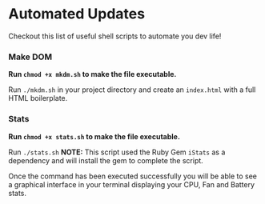 <h1>Automated Updates</h1>
Checkout this list of useful shell scripts to automate you dev life!

<h3>Make DOM</h3>
<p><b>Run <code>chmod +x mkdm.sh</code> to make the file executable.</b></p>
<p>Run <code>./mkdm.sh</code> in your project directory and create an <code>index.html</code> with a full HTML boilerplate.</p>

<h3>Stats</h3>
<p><b>Run <code>chmod +x stats.sh</code> to make the file executable.</b></p>
<p>Run <code>./stats.sh</code> <b>NOTE:</b> This script used the Ruby Gem <code>iStats</code> as a dependency and will install the gem to complete the script.</p>
<p>Once the command has been executed successfully you will be able to see a graphical interface in your terminal displaying your CPU, Fan and Battery stats.</p>
